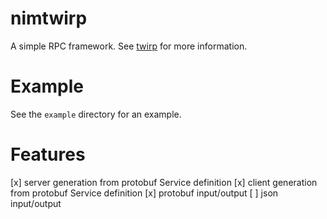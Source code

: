 # nimtwirp

A simple RPC framework. See [twirp](https://twitchtv.github.io/twirp/docs/intro.html)
for more information.

# Example

See the `example` directory for an example.

# Features

[x] server generation from protobuf Service definition
[x] client generation from protobuf Service definition
[x] protobuf input/output
[ ] json input/output
